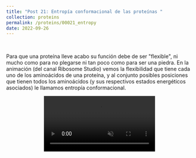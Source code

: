 ```yaml
---
title: "Post 21: Entropía conformacional de las proteínas "
collection: proteins
permalink: /proteins/00021_entropy
date: 2022-09-26
---
```


&nbsp;

Para que una proteína lleve acabo su función debe de ser "flexible", ni mucho como para no plegarse ni tan poco como para ser una piedra. En la animación (del canal Ribosome Studio) vemos la flexibilidad que tiene cada uno de los aminoácidos de una proteína, y al conjunto posibles posiciones que tienen todos los aminoácidos (y sus respectivos estados energéticos asociados) le llamamos entropía conformacional.

<div>
<center>
<video width="300" autoplay="autoplay" loop="true" controls muted>
  <source src="/images/proteins/00021_entropy.mp4" type="video/mp4">
  Your browser does not support the video tag.
</video>
</center>
</div>
